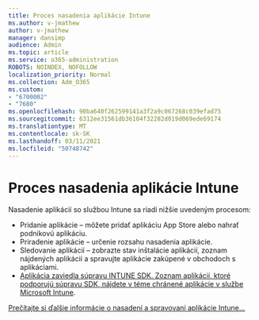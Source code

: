 ```yaml
---
title: Proces nasadenia aplikácie Intune
ms.author: v-jmathew
author: v-jmathew
manager: dansimp
audience: Admin
ms.topic: article
ms.service: o365-administration
ROBOTS: NOINDEX, NOFOLLOW
localization_priority: Normal
ms.collection: Adm_O365
ms.custom:
- "6700002"
- "7680"
ms.openlocfilehash: 90ba640f262599141a3f2a9c067268c039efad75
ms.sourcegitcommit: 6312ee31561db36104f32282d019d069ede69174
ms.translationtype: MT
ms.contentlocale: sk-SK
ms.lasthandoff: 03/11/2021
ms.locfileid: "50748742"
---
```

# <a name="intune-app-deployment-process"></a>Proces nasadenia aplikácie Intune

Nasadenie aplikácií so službou Intune sa riadi nižšie uvedeným procesom:

- Pridanie aplikácie – môžete pridať aplikáciu App Store alebo nahrať podnikovú aplikáciu.
- Priradenie aplikácie – určenie rozsahu nasadenia aplikácie.
- Sledovanie aplikácií – zobrazte stav inštalácie aplikácií, zoznam nájdených aplikácií a spravujte aplikácie zakúpené v obchodoch s aplikáciami.
- [Aplikácia zaviedla súpravu INTUNE SDK. Zoznam aplikácií, ktoré podporujú súpravu SDK, nájdete v téme chránené aplikácie v službe Microsoft Intune](https://docs.microsoft.com/mem/intune/apps/apps-supported-intune-apps).

[Prečítajte si ďalšie informácie o nasadení a spravovaní aplikácie Intune...](https://docs.microsoft.com/mem/intune/apps/app-management)

